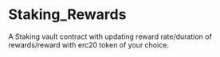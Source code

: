 # Staking_Rewards
A Staking vault contract with updating reward rate/duration of rewards/reward with erc20 token of your choice.
